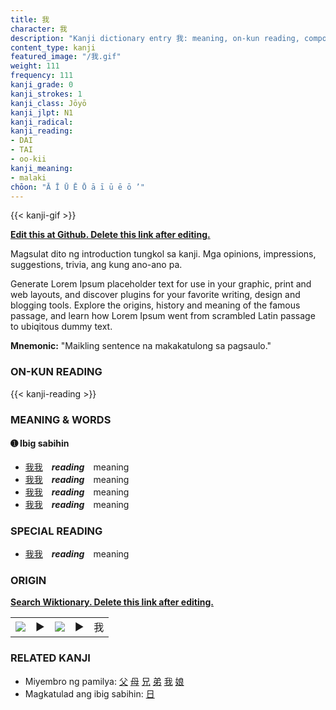```yaml
---
title: 我
character: 我
description: "Kanji dictionary entry 我: meaning, on-kun reading, compounds, origin, related kanji"
content_type: kanji
featured_image: "/我.gif"
weight: 111
frequency: 111
kanji_grade: 0
kanji_strokes: 1
kanji_class: Jōyō
kanji_jlpt: N1
kanji_radical: 
kanji_reading: 
- DAI
- TAI
- oo-kii
kanji_meaning:
- malaki
chōon: "Ā Ī Ū Ē Ō ā ī ū ē ō ’"
---
```

[//]: # (Don't edit the line below. Kanji animated GIF code is automatically generated.)
{{< kanji-gif >}}

[//]: # (Edit below this line.)

**[Edit this at Github. Delete this link after editing.](https://github.com/tim0g/tim/tree/main/content/kanji/我/index.md)**

Magsulat dito ng introduction tungkol sa kanji. Mga opinions, impressions, suggestions, trivia, ang kung ano-ano pa.

Generate Lorem Ipsum placeholder text for use in your graphic, print and web layouts, and discover plugins for your favorite writing, design and blogging tools. Explore the origins, history and meaning of the famous passage, and learn how Lorem Ipsum went from scrambled Latin passage to ubiqitous dummy text.
 
**Mnemonic:** "Maikling sentence na makakatulong sa pagsaulo."

### ON-KUN READING

[//]: # (Don't edit the line below. ON-KUN READING code is automatically generated.)
{{< kanji-reading >}}

### MEANING & WORDS

#### ➊ **Ibig sabihin**
  - [我](../我)[我](../我)　***reading***　meaning
  - [我](../我)[我](../我)　***reading***　meaning
  - [我](../我)[我](../我)　***reading***　meaning
  - [我](../我)[我](../我)　***reading***　meaning

### SPECIAL READING
  - [我](../我)[我](../我)　***reading***　meaning

### ORIGIN

**[Search Wiktionary. Delete this link after editing.](https://wiktionary.org/wiki/我)**
<table class="kanji-table"><tr><td>
<img src="60px-我-bronze.svg.png">
</td><td>▶</td><td>
<img src="60px-我-oracle.svg.png">
</td><td>▶</td>
<td class="kanji-origin">我</td>
</tr></table>

### RELATED KANJI
- Miyembro ng pamilya: [父](../父) [母](../母) [兄](../兄) [弟](../弟) [我](../我) [娘](../娘)
- Magkatulad ang ibig sabihin: [日](../日)
